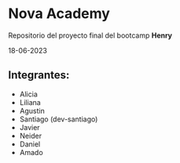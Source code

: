 
# Nova Academy

Repositorio del proyecto final del bootcamp **Henry**

18-06-2023

## Integrantes:

- Alicia
- Liliana
- Agustin
- Santiago (dev-santiago)
- Javier
- Neider
- Daniel
- Amado

